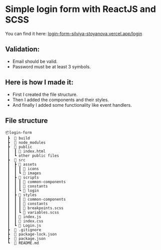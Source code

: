 # Simple login form with ReactJS and SCSS
You can find it here: [login-form-silviya-stoyanova.vercel.app/login](https://login-form-silviya-stoyanova.vercel.app/login "Login form")

## Validation:
- Email should be valid.
- Password must be at least 3 symbols.

## Here is how I made it:
- First I created the file structure. 
- Then I added the components and their styles. 
- And finally I added some functionality like event handlers.

## File structure
```
📦login-form
 ┣  📂 build
 ┣  📂 node_modules
 ┣  📂 public
 ┃  ┃ 📜 index.html
 ┃  ┗ other public files 
 ┣  📂 src
 ┃  ┣ 📂 assets
 ┃  ┃ ┃ 📂 icons
 ┃  ┃ ┗ 📂 images
 ┃  ┣ 📂 scripts
 ┃  ┃ ┃ 📂 common-components
 ┃  ┃ ┃ 📂 constants
 ┃  ┃ ┗ 📂 login
 ┃  ┣ 📂 styles
 ┃  ┃ ┃ 📂 common-components
 ┃  ┃ ┃ 📂 constants
 ┃  ┃ ┃ 📜 breakpoints.scss
 ┃  ┃ ┗ 📜 variables.scss
 ┃  ┃ 📜 index.js
 ┃  ┃ 📜 index.css
 ┃  ┗ 📜 Login.js
 ┣  📜 .gitignore
 ┣  📜 package-lock.json
 ┣  📜 package.json
 ┗  📜 README.md
 ```